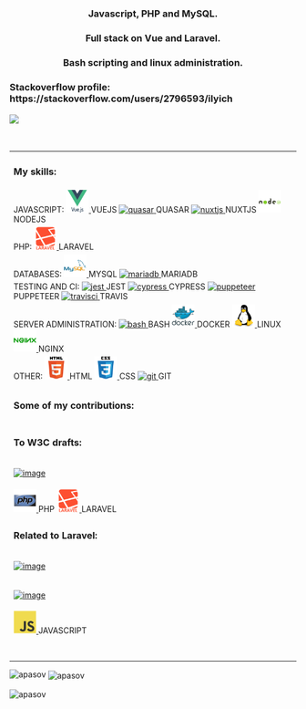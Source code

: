 <h3 align="center">Javascript, PHP and MySQL.</h3>
<h3 align="center">Full stack on Vue and Laravel.</h3>
<h3 align="center">Bash scripting and linux administration.</h3>
<h3 align="left">
Stackoverflow profile: https://stackoverflow.com/users/2796593/ilyich
</h3>
<a href="https://stackoverflow.com/users/2796593" target="blank">
<img
align="center"
src="https://user-images.githubusercontent.com/28765662/151554354-4db70731-9f73-4b4b-ae24-c94bcccac183.png"
/>
</a>
<br /><br /><br />

<table>
  <tr>
    <td><h3>My skills:</h3></td>
  </tr>
  <tr>
    <td>
      JAVASCRIPT:
      <a href="https://vuejs.org/" target="_blank" rel="noreferrer">
        <img
          src="https://raw.githubusercontent.com/devicons/devicon/master/icons/vuejs/vuejs-original-wordmark.svg"
          alt="vuejs"
          width="40"
          height="40"
        />
      </a>
      VUEJS
      <a href="https://quasar.dev/" target="_blank" rel="noreferrer">
        <img
          src="https://cdn.quasar.dev/logo/svg/quasar-logo.svg"
          alt="quasar"
          width="40"
          height="40"
        />
      </a>
      QUASAR
      <a href="https://nuxtjs.org/" target="_blank" rel="noreferrer">
        <img
          src="https://www.vectorlogo.zone/logos/nuxtjs/nuxtjs-icon.svg"
          alt="nuxtjs"
          width="40"
          height="40"
        />
      </a>
      NUXTJS
      <a href="https://nodejs.org" target="_blank" rel="noreferrer">
        <img
          src="https://raw.githubusercontent.com/devicons/devicon/master/icons/nodejs/nodejs-original-wordmark.svg"
          alt="nodejs"
          width="40"
          height="40"
        />
      </a>
      NODEJS
    </td>
  </tr>
  <tr>
    <td>
      PHP:
      <a href="https://laravel.com/" target="_blank">
        <img
          src="https://raw.githubusercontent.com/devicons/devicon/master/icons/laravel/laravel-plain-wordmark.svg"
          alt="laravel"
          width="40"
          height="40"
        />
      </a>
      LARAVEL
    </td>
  </tr>
  <tr>
    <td>
      DATABASES:
      <a href="https://www.mysql.com/" target="_blank" rel="noreferrer">
        <img
          src="https://raw.githubusercontent.com/devicons/devicon/master/icons/mysql/mysql-original-wordmark.svg"
          alt="mysql"
          width="40"
          height="40"
        />
      </a>
      MYSQL
      <a href="https://mariadb.org/" target="_blank" rel="noreferrer">
        <img
          src="https://www.vectorlogo.zone/logos/mariadb/mariadb-icon.svg"
          alt="mariadb"
          width="40"
          height="40"
        />
      </a>
      MARIADB
    </td>
  </tr>
  <tr>
    <td>
      TESTING AND CI:
      <a href="https://jestjs.io" target="_blank" rel="noreferrer">
        <img
          src="https://www.vectorlogo.zone/logos/jestjsio/jestjsio-icon.svg"
          alt="jest"
          width="40"
          height="40"
        />
      </a>
      JEST
      <a href="https://www.cypress.io" target="_blank" rel="noreferrer">
        <img
          src="https://raw.githubusercontent.com/simple-icons/simple-icons/6e46ec1fc23b60c8fd0d2f2ff46db82e16dbd75f/icons/cypress.svg"
          alt="cypress"
          width="40"
          height="40"
        />
      </a>
      CYPRESS
      <a
        href="https://github.com/puppeteer/puppeteer"
        target="_blank"
        rel="noreferrer"
      >
        <img
          src="https://www.vectorlogo.zone/logos/pptrdev/pptrdev-official.svg"
          alt="puppeteer"
          width="40"
          height="40"
        />
      </a>
      PUPPETEER
      <a href="https://travis-ci.org" target="_blank" rel="noreferrer">
        <img
          src="https://www.vectorlogo.zone/logos/travis-ci/travis-ci-icon.svg"
          alt="travisci"
          width="40"
          height="40"
        />
      </a>
      TRAVIS
    </td>
  </tr>
  <tr>
    <td>
      SERVER ADMINISTRATION:
      <a
        href="https://www.gnu.org/software/bash/"
        target="_blank"
        rel="noreferrer"
      >
        <img
          src="https://www.vectorlogo.zone/logos/gnu_bash/gnu_bash-icon.svg"
          alt="bash"
          width="40"
          height="40"
        />
      </a>
      BASH
      <a href="https://www.docker.com/" target="_blank" rel="noreferrer">
        <img
          src="https://raw.githubusercontent.com/devicons/devicon/master/icons/docker/docker-original-wordmark.svg"
          alt="docker"
          width="40"
          height="40"
        />
      </a>
      DOCKER
      <a href="https://www.linux.org/" target="_blank" rel="noreferrer">
        <img
          src="https://raw.githubusercontent.com/devicons/devicon/master/icons/linux/linux-original.svg"
          alt="linux"
          width="40"
          height="40"
        />
      </a>
      LINUX
      <a href="https://www.nginx.com" target="_blank" rel="noreferrer">
        <img
          src="https://raw.githubusercontent.com/devicons/devicon/master/icons/nginx/nginx-original.svg"
          alt="nginx"
          width="40"
          height="40"
        />
      </a>
      NGINX
    </td>
  </tr>
  <tr>
    <td>
      OTHER:
      <a href="https://www.w3.org/html/" target="_blank" rel="noreferrer">
        <img
          src="https://raw.githubusercontent.com/devicons/devicon/master/icons/html5/html5-original-wordmark.svg"
          alt="html5"
          width="40"
          height="40"
        />
      </a>
      HTML
      <a href="https://www.w3schools.com/css/" target="_blank" rel="noreferrer">
        <img
          src="https://raw.githubusercontent.com/devicons/devicon/master/icons/css3/css3-original-wordmark.svg"
          alt="css3"
          width="40"
          height="40"
        />
      </a>
      CSS
      <a href="https://git-scm.com/" target="_blank" rel="noreferrer">
        <img
          src="https://www.vectorlogo.zone/logos/git-scm/git-scm-icon.svg"
          alt="git"
          width="40"
          height="40"
        />
      </a>
      GIT
    </td>
  </tr>
  <tr>
    <td></td>
  </tr>
  <tr>
    <td><h3 align="left">Some of my contributions:</h3></td>
  </tr>
  <tr>
    <td><h3 align="left">To W3C drafts:</h3></td>
  </tr>
  <tr>
    <!-- prettier-ignore -->
    <td>

<!-- prettier-ignore -->
[![image](https://user-images.githubusercontent.com/28765662/149684207-163306bb-9d03-48a5-9270-48673bb5b7c9.png)](https://github.com/w3c/csswg-drafts/issues/4960)

<!-- prettier-ignore -->
</td>
  </tr>
  <tr>
    <td>
      <a href="https://www.php.net" target="_blank" rel="noreferrer">
        <img
          src="https://raw.githubusercontent.com/devicons/devicon/master/icons/php/php-original.svg"
          alt="php"
          width="40"
          height="40"
        />
      </a>
      PHP
      <a href="https://laravel.com/" target="_blank" rel="noreferrer">
        <img
          src="https://raw.githubusercontent.com/devicons/devicon/master/icons/laravel/laravel-plain-wordmark.svg"
          alt="laravel"
          width="40"
          height="40"
        />
      </a>
      LARAVEL
    </td>
  </tr>
  <tr>
    <td><h3 align="left">Related to Laravel:</h3></td>
  </tr>
  <tr>
    <!-- prettier-ignore -->
    <td>

<!-- prettier-ignore -->
[![image](https://user-images.githubusercontent.com/28765662/151575980-69a92a96-b8ca-4359-a586-e71cf0210e5e.png)](https://github.com/laravel/framework/issues/23750)

<!-- prettier-ignore -->
</td>
  </tr>
  <tr>
    <!-- prettier-ignore -->
    <td>

<!-- prettier-ignore -->
[![image](https://user-images.githubusercontent.com/28765662/151576108-2d0a5be8-1403-4168-89a1-50000b81a68e.png)](https://github.com/laravel/docs/pull/4205)

<!-- prettier-ignore -->
</td>
  </tr>
  <tr>
    <td>
      <a
        href="https://developer.mozilla.org/en-US/docs/Web/JavaScript"
        target="_blank"
        rel="noreferrer"
      >
        <img
          src="https://raw.githubusercontent.com/devicons/devicon/master/icons/javascript/javascript-original.svg"
          alt="javascript"
          width="40"
          height="40"
        />
      </a>
      JAVASCRIPT
    </td>
  </tr>
  <tr>
    <td></td>
  </tr>
  <tr>
    <td></td>
  </tr>
  <tr>
    <td></td>
  </tr>
  <tr>
    <td></td>
  </tr>
  <tr>
    <td></td>
  </tr>
  <tr>
    <td></td>
  </tr>
  <tr>
    <td></td>
  </tr>
  <tr>
    <td></td>
  </tr>
</table>

<p>
  <img
    align="left"
    src="https://github-readme-stats.vercel.app/api/top-langs?username=apasov&show_icons=true&locale=en&layout=compact"
    alt="apasov"
  />
</p>

<p>
  &nbsp;<img
    align="center"
    src="https://github-readme-stats.vercel.app/api?username=apasov&show_icons=true&locale=en"
    alt="apasov"
  />
</p>

<p>
  <img
    align="center"
    src="https://github-readme-streak-stats.herokuapp.com/?user=apasov&"
    alt="apasov"
  />
</p>
